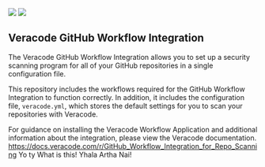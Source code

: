 <img src="imgs/vclogo-light-mode.png#gh-light-mode-only">
<img src="imgs/vclogo-dark-mode.png#gh-dark-mode-only">      
   
## Veracode GitHub Workflow Integration
The Veracode GitHub Workflow Integration allows you to set up a security scanning program for all of your GitHub repositories in a single configuration file.

This repository includes the workflows required for the GitHub Workflow Integration to function correctly. In addition, it includes the configuration file, `veracode.yml`, which stores the default settings for you to scan your repositories with Veracode.

For guidance on installing the Veracode Workflow Application and additional information about the integration, please view the Veracode documentation.
https://docs.veracode.com/r/GitHub_Workflow_Integration_for_Repo_Scanning Yo ty
What is this!
Yhala Artha Nai!

